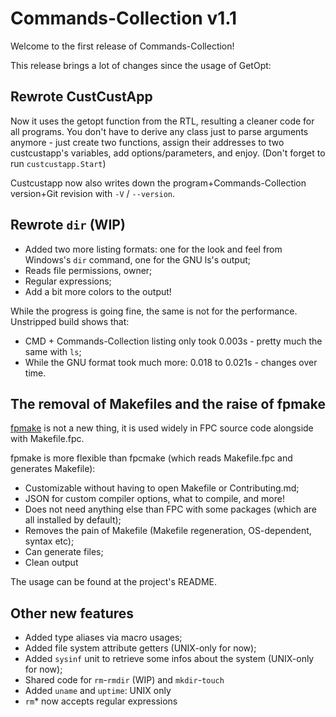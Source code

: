 # Commands-Collection v1.1

Welcome to the first release of Commands-Collection!

This release brings a lot of changes since the usage of GetOpt:

## Rewrote CustCustApp

Now it uses the getopt function from the RTL, resulting a cleaner code for all programs.
You don't have to derive any class just to parse arguments anymore - just create two functions, assign their addresses to two custcustapp's variables, add options/parameters, and enjoy.
(Don't forget to run `custcustapp.Start`)

Custcustapp now also writes down the program+Commands-Collection version+Git revision with `-V` / `--version`.

## Rewrote `dir` (WIP)

* Added two more listing formats: one for the look and feel from Windows's `dir` command, one for the GNU ls's output;
* Reads file permissions, owner;
* Regular expressions;
* Add a bit more colors to the output!

While the progress is going fine, the same is not for the performance. Unstripped build shows that:

* CMD + Commands-Collection listing only took 0.003s - pretty much the same with `ls`;
* While the GNU format took much more: 0.018 to 0.021s - changes over time.

## The removal of Makefiles and the raise of fpmake

[fpmake](https://wiki.freepascal.org/FPMake) is not a new thing, it is used widely in FPC source code alongside with Makefile.fpc.

fpmake is more flexible than fpcmake (which reads Makefile.fpc and generates Makefile):

* Customizable without having to open Makefile or Contributing.md;
* JSON for custom compiler options, what to compile, and more!
* Does not need anything else than FPC with some packages (which are all installed by default);
* Removes the pain of Makefile (Makefile regeneration, OS-dependent, syntax etc);
* Can generate files;
* Clean output

The usage can be found at the project's README.

## Other new features

* Added type aliases via macro usages;
* Added file system attribute getters (UNIX-only for now);
* Added `sysinf` unit to retrieve some infos about the system (UNIX-only for now);
* Shared code for `rm`-`rmdir` (WIP) and `mkdir`-`touch`
* Added `uname` and `uptime`: UNIX only
* `rm`\* now accepts regular expressions